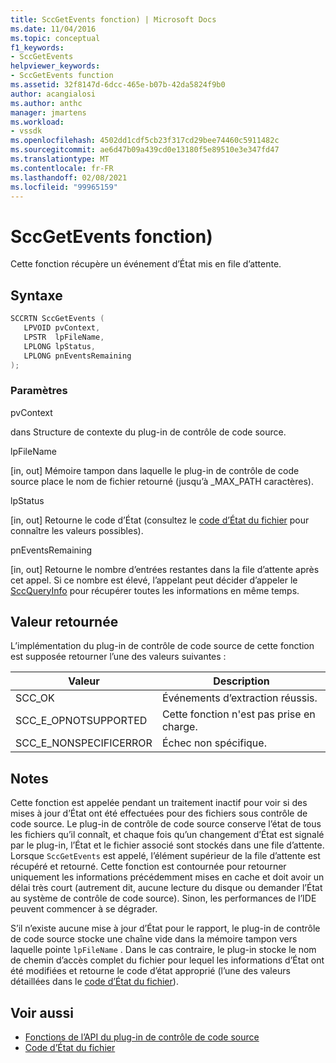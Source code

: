 ```yaml
---
title: SccGetEvents fonction) | Microsoft Docs
ms.date: 11/04/2016
ms.topic: conceptual
f1_keywords:
- SccGetEvents
helpviewer_keywords:
- SccGetEvents function
ms.assetid: 32f8147d-6dcc-465e-b07b-42da5824f9b0
author: acangialosi
ms.author: anthc
manager: jmartens
ms.workload:
- vssdk
ms.openlocfilehash: 4502dd1cdf5cb23f317cd29bee74460c5911482c
ms.sourcegitcommit: ae6d47b09a439cd0e13180f5e89510e3e347fd47
ms.translationtype: MT
ms.contentlocale: fr-FR
ms.lasthandoff: 02/08/2021
ms.locfileid: "99965159"
---
```

# <a name="sccgetevents-function"></a>SccGetEvents fonction)
Cette fonction récupère un événement d’État mis en file d’attente.

## <a name="syntax"></a>Syntaxe

```cpp
SCCRTN SccGetEvents (
   LPVOID pvContext,
   LPSTR  lpFileName,
   LPLONG lpStatus,
   LPLONG pnEventsRemaining
);
```

### <a name="parameters"></a>Paramètres
 pvContext

dans Structure de contexte du plug-in de contrôle de code source.

 lpFileName

[in, out] Mémoire tampon dans laquelle le plug-in de contrôle de code source place le nom de fichier retourné (jusqu’à _MAX_PATH caractères).

 lpStatus

[in, out] Retourne le code d’État (consultez le [code d’État du fichier](../extensibility/file-status-code-enumerator.md) pour connaître les valeurs possibles).

 pnEventsRemaining

[in, out] Retourne le nombre d’entrées restantes dans la file d’attente après cet appel. Si ce nombre est élevé, l’appelant peut décider d’appeler le [SccQueryInfo](../extensibility/sccqueryinfo-function.md) pour récupérer toutes les informations en même temps.

## <a name="return-value"></a>Valeur retournée
 L’implémentation du plug-in de contrôle de code source de cette fonction est supposée retourner l’une des valeurs suivantes :

|Valeur|Description|
|-----------|-----------------|
|SCC_OK|Événements d’extraction réussis.|
|SCC_E_OPNOTSUPPORTED|Cette fonction n'est pas prise en charge.|
|SCC_E_NONSPECIFICERROR|Échec non spécifique.|

## <a name="remarks"></a>Notes
 Cette fonction est appelée pendant un traitement inactif pour voir si des mises à jour d’État ont été effectuées pour des fichiers sous contrôle de code source. Le plug-in de contrôle de code source conserve l’état de tous les fichiers qu’il connaît, et chaque fois qu’un changement d’État est signalé par le plug-in, l’État et le fichier associé sont stockés dans une file d’attente. Lorsque `SccGetEvents` est appelé, l’élément supérieur de la file d’attente est récupéré et retourné. Cette fonction est contournée pour retourner uniquement les informations précédemment mises en cache et doit avoir un délai très court (autrement dit, aucune lecture du disque ou demander l’État au système de contrôle de code source). Sinon, les performances de l’IDE peuvent commencer à se dégrader.

 S’il n’existe aucune mise à jour d’État pour le rapport, le plug-in de contrôle de code source stocke une chaîne vide dans la mémoire tampon vers laquelle pointe `lpFileName` . Dans le cas contraire, le plug-in stocke le nom de chemin d’accès complet du fichier pour lequel les informations d’État ont été modifiées et retourne le code d’état approprié (l’une des valeurs détaillées dans le [code d’État du fichier](../extensibility/file-status-code-enumerator.md)).

## <a name="see-also"></a>Voir aussi
- [Fonctions de l’API du plug-in de contrôle de code source](../extensibility/source-control-plug-in-api-functions.md)
- [Code d’État du fichier](../extensibility/file-status-code-enumerator.md)
